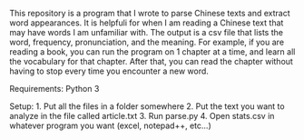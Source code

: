 This repository is a program that I wrote to parse Chinese texts and extract
word appearances. It is helpfuli for when I am reading a Chinese text that may
have words I am unfamiliar with. 
The output is a csv file that lists the word, frequency,
pronunciation, and the meaning. For example,
if you are reading a book, you can run the program on 1 chapter at a time, and learn all the 
vocabulary for that chapter. After that, you can read the chapter without having
to stop every time you encounter a new word.

Requirements:
	Python 3
	
Setup:
	1. Put all the files in a folder somewhere
	2. Put the text you want to analyze in the file called article.txt
	3. Run parse.py
	4. Open stats.csv in whatever program you want (excel, notepad++, etc...)
	